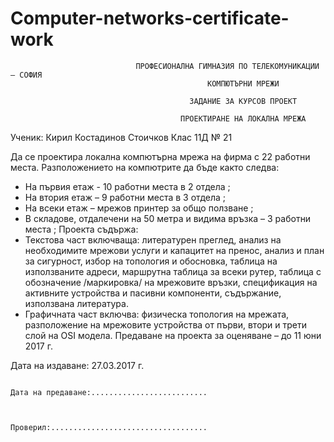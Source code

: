 # Computer-networks-certificate-work

                                ПРОФЕСИОНАЛНА ГИМНАЗИЯ ПО ТЕЛЕКОМУНИКАЦИИ – СОФИЯ
                                                КОМПЮТЪРНИ МРЕЖИ

                                            ЗАДАНИЕ ЗА КУРСОВ ПРОЕКТ

                                          ПРОЕКТИРАНЕ НА ЛОКАЛНА МРЕЖА

Ученик: Кирил Костадинов Стоичков 	Клас 11Д  	№ 21

Да се проектира локална компютърна мрежа на фирма с 22 работни места.
  Разположението на компютрите да бъде както следва:
-	 На първия етаж - 10 работни места в 2 отдела ;
-	На втория етаж – 9 работни места в 3 отдела ;
-	На всеки етаж – мрежов принтер за общо ползване ; 
-	В складове, отдалечени на 50 метра и видима връзка – 3 работни места ; 
Проекта съдържа:
-	Текстова част включваща: литературен преглед, анализ на необходимите мрежови услуги и капацитет на пренос, анализ и план за сигурност, избор на топология и обосновка, таблица на използваните адреси, маршрутна таблица за всеки рутер, таблица с обозначение /маркировка/ на мрежовите връзки, спецификация на активните устройства и пасивни компоненти, съдържание, използвана литература.
-	Графичната част включва: физическа топология на мрежата, разположение на мрежовите устройства от първи, втори и трети слой на OSI модела.
Предаване на проекта за оценяване – до 11 юни 2017 г.

Дата на издаване: 27.03.2017 г.                                                       
                                                                                      
                                                                                      Дата на предаване:..........................


                                                                                      Проверил:...................................
